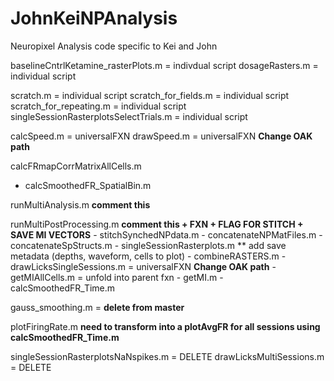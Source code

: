 # JohnKeiNPAnalysis
Neuropixel Analysis code specific to Kei and John

baselineCntrlKetamine_rasterPlots.m = indivdual script 
dosageRasters.m = individual script

scratch.m = individual script
scratch_for_fields.m = individual script
scratch_for_repeating.m = individual script
singleSessionRasterplotsSelectTrials.m = individual script

calcSpeed.m = universalFXN
drawSpeed.m = universalFXN **Change OAK path**

calcFRmapCorrMatrixAllCells.m 
- calcSmoothedFR_SpatialBin.m


runMultiAnalysis.m **comment this**

runMultiPostProcessing.m **comment this + FXN + FLAG FOR STITCH + SAVE MI VECTORS**
	- stitchSynchedNPdata.m
		- concatenateNPMatFiles.m
			- concatenateSpStructs.m
	- singleSessionRasterplots.m ** add save metadata (depths, waveform, cells to plot)
	- combineRASTERS.m
	- drawLicksSingleSessions.m = universalFXN **Change OAK path**
	- getMIAllCells.m = unfold into parent fxn
		- getMI.m
		- calcSmoothedFR_Time.m 



gauss_smoothing.m =  **delete from master**

plotFiringRate.m **need to transform into a plotAvgFR for all sessions using calcSmoothedFR_Time.m**






singleSessionRasterplotsNaNspikes.m = DELETE 
drawLicksMultiSessions.m = DELETE